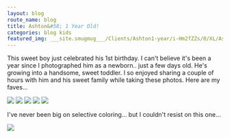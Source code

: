 ```yaml
---
layout: blog
route_name: blog
title: Ashton&#58; 1 Year Old!
categories: blog kids
featured_img: ___site.smugmug___/Clients/Ashton1-year/i-Hm2fZZs/0/XL/Ashton1yr-166-XL.jpg
---
```

This sweet boy just celebrated his 1st birthday. I can't believe it's been a year since I photographed him as a newborn.. just a few days old. He's growing into a handsome, sweet toddler. I so enjoyed sharing a couple of hours with him and his sweet family while taking these photos. Here are my faves...

<img src="{{site.smugmug}}/Clients/Ashton1-year/i-Hm2fZZs/0/XL/Ashton1yr-166-XL.jpg"/>
<img src="{{site.smugmug}}/Clients/Ashton1-year/i-BfNntjT/0/M/Ashton1yr-170-M.jpg"/>
<img src="{{site.smugmug}}/Clients/Ashton1-year/i-GzqDcQJ/0/XL/Ashton1yr-180-XL.jpg"/>
<img src="{{site.smugmug}}/Clients/Ashton1-year/i-fCRpt7n/0/XL/Ashton1yr-190-XL.jpg"/>
<img src="{{site.smugmug}}/Clients/Ashton1-year/i-tjQSTVg/0/M/Ashton1yr-228-M.jpg"/>

I've never been big on selective coloring... but I couldn't resist on this one...

<img src="{{site.smugmug}}/Clients/Ashton1-year/i-zscnVpC/0/M/Ashton1yr-230-M.jpg"/>
